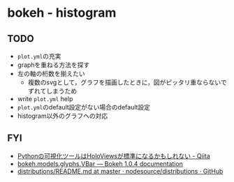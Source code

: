 # bokeh - histogram

## TODO
* `plot.yml`の充実
* graphを重ねる方法を探す
* 左の軸の桁数を揃えたい
  * 複数のsvgとして，グラフを描画したときに，図がピッタリ重ならないでずれてしまうため
* write `plot.yml` help
* `plot.yml`のdefault設定がない場合のdefault設定
* histogram以外のグラフへの対応

## FYI
* [Pythonの可視化ツールはHoloViewsが標準になるかもしれない \- Qiita]( https://qiita.com/driller/items/53be86cea3c3201e7e0f )
* [bokeh\.models\.glyphs\.VBar — Bokeh 1\.0\.4 documentation]( https://bokeh.pydata.org/en/latest/docs/reference/models/glyphs/vbar.html )
* [distributions/README\.md at master · nodesource/distributions · GitHub]( https://github.com/nodesource/distributions/blob/master/README.md )


